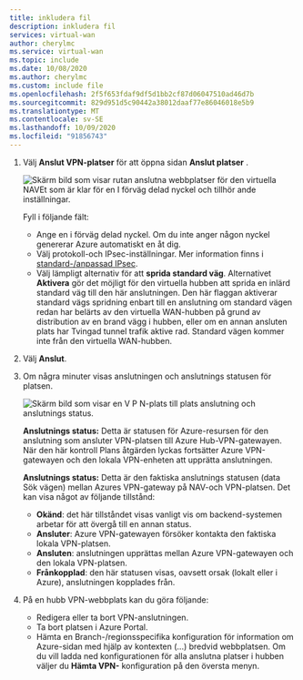 ```yaml
---
title: inkludera fil
description: inkludera fil
services: virtual-wan
author: cherylmc
ms.service: virtual-wan
ms.topic: include
ms.date: 10/08/2020
ms.author: cherylmc
ms.custom: include file
ms.openlocfilehash: 2f5f653fdaf9df5d1bb2cf87d06047510ad46d7b
ms.sourcegitcommit: 829d951d5c90442a38012daaf77e86046018e5b9
ms.translationtype: MT
ms.contentlocale: sv-SE
ms.lasthandoff: 10/09/2020
ms.locfileid: "91856743"
---
```

1. Välj **Anslut VPN-platser** för att öppna sidan **Anslut platser** .

    ![Skärm bild som visar rutan anslutna webbplatser för den virtuella NAVEt som är klar för en I förväg delad nyckel och tillhör ande inställningar.](./media/virtual-wan-tutorial-connect-vpn-site-include/connect.png "connect")

   Fyll i följande fält:

   * Ange en i förväg delad nyckel. Om du inte anger någon nyckel genererar Azure automatiskt en åt dig.
   * Välj protokoll-och IPsec-inställningar. Mer information finns i [standard-/anpassad IPsec](../articles/virtual-wan/virtual-wan-ipsec.md).
   * Välj lämpligt alternativ för att **sprida standard väg**. Alternativet **Aktivera** gör det möjligt för den virtuella hubben att sprida en inlärd standard väg till den här anslutningen. Den här flaggan aktiverar standard vägs spridning enbart till en anslutning om standard vägen redan har belärts av den virtuella WAN-hubben på grund av distribution av en brand vägg i hubben, eller om en annan ansluten plats har Tvingad tunnel trafik aktive rad. Standard vägen kommer inte från den virtuella WAN-hubben.

2. Välj **Anslut**.
3. Om några minuter visas anslutningen och anslutnings statusen för platsen.

   ![Skärm bild som visar en V P N-plats till plats anslutning och anslutnings status.](./media/virtual-wan-tutorial-connect-vpn-site-include/status.png "status")

   **Anslutnings status:** Detta är statusen för Azure-resursen för den anslutning som ansluter VPN-platsen till Azure Hub-VPN-gatewayen. När den här kontroll Plans åtgärden lyckas fortsätter Azure VPN-gatewayen och den lokala VPN-enheten att upprätta anslutningen.

   **Anslutnings status:** Detta är den faktiska anslutnings statusen (data Sök vägen) mellan Azures VPN-gateway på NAV-och VPN-platsen. Det kan visa något av följande tillstånd:

    * **Okänd**: det här tillståndet visas vanligt vis om backend-systemen arbetar för att övergå till en annan status.
    * **Ansluter**: Azure VPN-gatewayen försöker kontakta den faktiska lokala VPN-platsen.
    * **Ansluten**: anslutningen upprättas mellan Azure VPN-gatewayen och den lokala VPN-platsen.
    * **Frånkopplad**: den här statusen visas, oavsett orsak (lokalt eller i Azure), anslutningen kopplades från.
4. På en hubb VPN-webbplats kan du göra följande: 

   * Redigera eller ta bort VPN-anslutningen.
   * Ta bort platsen i Azure Portal.
   * Hämta en Branch-/regionsspecifika konfiguration för information om Azure-sidan med hjälp av kontexten (...) bredvid webbplatsen. Om du vill ladda ned konfigurationen för alla anslutna platser i hubben väljer du **Hämta VPN-** konfiguration på den översta menyn.
